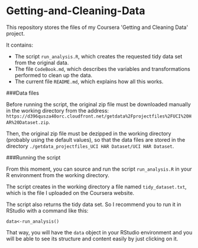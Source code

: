 # Getting-and-Cleaning-Data
This repository stores the files of my Coursera 'Getting and Cleaning Data' project.

It contains:
  - The script `run_analysis.R`, which creates the requested tidy data set from the original data.
  - The file `CodeBook.md`, which describes the variables and transformations performed to clean up the data.
  - The current file `README.md`, which explains how all this works.  
 
###Data files

Before running the script, the original zip file must be downloaded manually in the working directory from the address: `https://d396qusza40orc.cloudfront.net/getdata%2Fprojectfiles%2FUCI%20HAR%20Dataset.zip`.

Then, the original zip file must be dezipped in the working directory (probably using the default values), so that the data files are stored in the directory `./getdata_projectfiles_UCI HAR Dataset/UCI HAR Dataset`.

###Running the script

From this moment, you can source and run the script `run_analysis.R` in your R environment from the working directory.

The script creates in the working directory a file named `tidy_dataset.txt`, which is the file I uploaded on the Coursera website.

The script also returns the tidy data set. So I recommend you to run it in RStudio with a command like this:

`data<-run_analysis()`

That way, you will have the `data` object in your RStudio environment and you will be able to see its structure and content easily by just clicking on it.

